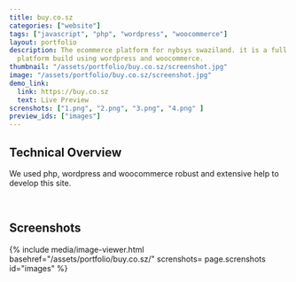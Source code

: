 ```yaml
---
title: buy.co.sz
categories: ["website"]
tags: ["javascript", "php", "wordpress", "woocommerce"]
layout: portfolio
description: The ecommerce platform for nybsys swaziland. it is a full e-commerce
  platform build using wordpress and woocommerce.
thumbnail: "/assets/portfolio/buy.co.sz/screenshot.jpg"
image: "/assets/portfolio/buy.co.sz/screenshot.jpg"
demo_link:
  link: https://buy.co.sz
  text: Live Preview
screnshots: ["1.png", "2.png", "3.png", "4.png" ]
preview_ids: ["images"]
---
```


## Technical Overview

We used php, wordpress and woocommerce robust and extensive help to develop this site.

<br />

## Screenshots

{% 
  include media/image-viewer.html 
  basehref="/assets/portfolio/buy.co.sz/" 
  screnshots= page.screnshots
  id="images" 
%}

